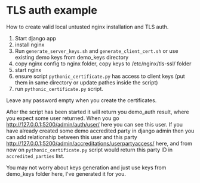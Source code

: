 # TLS auth example

How to create valid local untusted nginx installation and TLS auth.

1. Start django app
2. install nginx
3. Run `generate_server_keys.sh` and `generate_client_cert.sh` or use existing demo keys from demo_keys directory
4. copy nginx config to nginx folder, copy keys to /etc/nginx/tls-ssl/ folder
5. start nginx
6. ensure script `pythonic_certificate.py` has access to client keys (put them in same directory or update pathes inside the script)
7. run `pythonic_certificate.py` script.

Leave any password empty when you create the certificates.

After the script has been started it will return you demo_auth result, where you expect some user returned. When you go http://127.0.0.1:5200/admin/auth/user/ here you can see this user. If you have already created some demo accredited party in django admin then you can add relationship between this user and this party http://127.0.0.1:5200/admin/accreditations/userpartyaccess/ here, and from now on `pythonic_certificate.py` script would return this party ID in `accredited_parties` list.

You may not worry about keys generation and just use keys from demo_keys folder here, I've generated it for you.